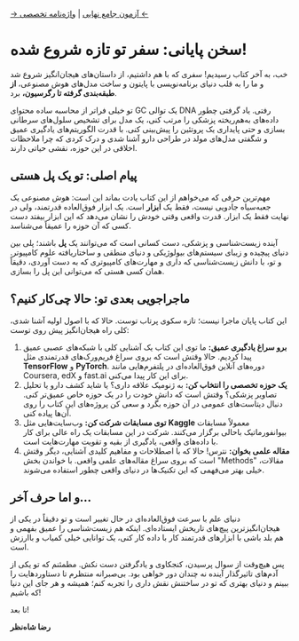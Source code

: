 [→ آزمون جامع نهایی](../07-final-exam/index.md) | [واژه‌نامه تخصصی ←](./09-glossary.md)

# سخن پایانی: سفر تو تازه شروع شده!

خب، به آخر کتاب رسیدیم! سفری که با هم داشتیم، از داستان‌های هیجان‌انگیز شروع شد و ما را به قلب دنیای برنامه‌نویسی با پایتون و ساخت مدل‌های هوش مصنوعی، **از طبقه‌بندی گرفته تا رگرسیون،** برد.

تو خیلی فراتر از محاسبه ساده محتوای GC یک توالی DNA رفتی. یاد گرفتی چطور داده‌های به‌هم‌ریخته پزشکی را مرتب کنی، یک مدل برای تشخیص سلول‌های سرطانی بسازی و حتی پایداری یک پروتئین را پیش‌بینی کنی. با قدرت الگوریتم‌های یادگیری عمیق و شگفتی مدل‌های مولد در طراحی دارو آشنا شدی و درک کردی که چرا ملاحظات اخلاقی در این حوزه، نقشی حیاتی دارند.

## **پیام اصلی: تو یک پل هستی**

مهم‌ترین حرفی که می‌خواهم از این کتاب یادت بماند این است: هوش مصنوعی یک جعبه‌سیاه جادویی نیست، فقط یک **ابزار** است. یک ابزار فوق‌العاده قدرتمند، ولی در نهایت فقط یک ابزار. قدرت واقعی وقتی خودش را نشان می‌دهد که این ابزار بیفتد دست کسی که آن حوزه را عمیقاً می‌شناسد.

آینده زیست‌شناسی و پزشکی، دست کسانی است که می‌توانند یک **پل** باشند؛ پلی بین دنیای پیچیده و زیبای سیستم‌های بیولوژیکی و دنیای منطقی و ساختاریافته علوم کامپیوتر. و تو، با دانش زیست‌شناسی که داری و مهارت‌های کامپیوتری که به دست آوردی، دقیقاً همان کسی هستی که می‌توانی این پل را بسازی.

## **ماجراجویی بعدی تو: حالا چی‌کار کنیم؟**

این کتاب پایان ماجرا نیست؛ تازه سکوی پرتاب توست. حالا که با اصول اولیه آشنا شدی، کلی راه هیجان‌انگیز پیش روی توست:

1.  **برو سراغ یادگیری عمیق:** ما توی این کتاب یک آشنایی کلی با شبکه‌های عصبی عمیق پیدا کردیم. حالا وقتش است که بروی سراغ فریم‌ورک‌های قدرتمندی مثل **TensorFlow** و **PyTorch**. دوره‌های آنلاین فوق‌العاده‌ای در پلتفرم‌هایی مانند Coursera, edX و fast.ai برای این کار پیدا می‌کنی.
2.  **یک حوزه تخصصی را انتخاب کن:** به ژنومیک علاقه داری؟ یا شاید کشف دارو یا تحلیل تصاویر پزشکی؟ وقتش است که دانش خودت را در یک حوزه خاص عمیق‌تر کنی. دنبال دیتاست‌های عمومی در آن حوزه بگرد و سعی کن پروژه‌های این کتاب را روی آن‌ها پیاده کنی.
3.  **توی مسابقات شرکت کن:** وب‌سایت‌هایی مثل **Kaggle** معمولاً مسابقات بیوانفورماتیک باحالی برگزار می‌کنند. شرکت در این مسابقات یک راه عالی برای کار با داده‌های واقعی، یادگیری از بقیه و تقویت مهارت‌هایت است.
4.  **مقاله علمی بخوان:** نترس! حالا که با اصطلاحات و مفاهیم کلیدی آشنایی، دیگر وقتش است که بروی سراغ مقاله‌های علمی واقعی. با خواندن بخش "Methods" مقالات، خیلی بهتر می‌فهمی که این تکنیک‌ها در دنیای واقعی چطور استفاده می‌شوند.

## **و اما حرف آخر...**

دنیای علم با سرعت فوق‌العاده‌ای در حال تغییر است و تو دقیقاً در یکی از هیجان‌انگیزترین پیچ‌های تاریخش ایستاده‌ای.
اینکه هم زیست‌شناسی را عمیق بفهمی و هم بلد باشی با ابزارهای قدرتمند کار با داده کار کنی، یک توانایی خیلی کمیاب و باارزش است.

پس هیچ‌وقت از سوال پرسیدن، کنجکاوی و یادگرفتن دست نکش. مطمئنم که تو یکی از آدم‌های تاثیرگذار آینده نه چندان دور خواهی بود. بی‌صبرانه منتظرم تا دستاوردهایت را ببینم و دنیای بهتری که تو در ساختنش نقش داری را تجربه کنم؛ همیشه و هر جای این دنیا که باشیم!

تا بعد!

**رضا شاه‌نظر**
